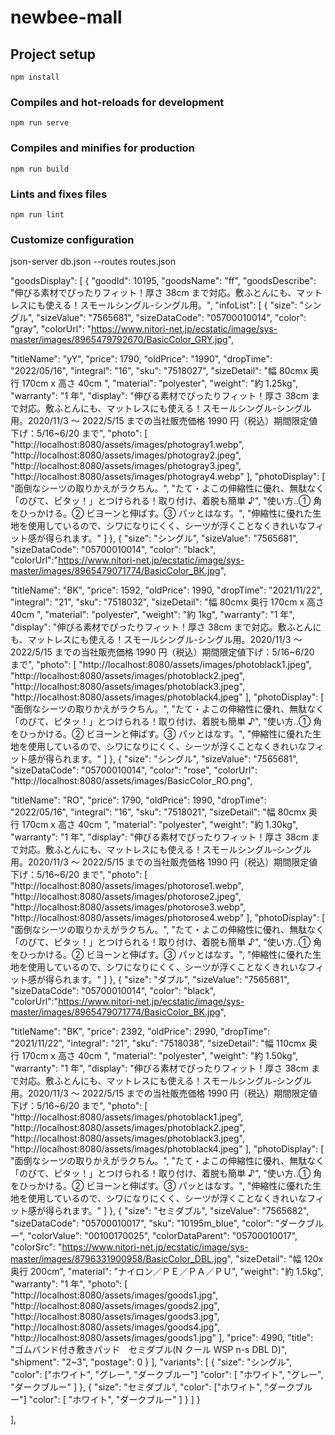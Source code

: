 # newbee-mall

## Project setup

```
npm install
```

### Compiles and hot-reloads for development

```
npm run serve
```

### Compiles and minifies for production

```
npm run build

```

### Lints and fixes files

```
npm run lint
```

### Customize configuration

json-server db.json --routes routes.json

"goodsDisplay": [
{
"goodId": 10195,
"goodsName": "ff",
"goodsDescribe": "伸びる素材でぴったりフィット！厚さ 38cm まで対応。敷ふとんにも、マットレスにも使える！スモールシングル-シングル用。",
"infoList": [
{
"size": "シングル",
"sizeValue": "7565681",
"sizeDataCode": "05700010014",
"color": "gray",
"colorUrl": "https://www.nitori-net.jp/ecstatic/image/sys-master/images/8965479792670/BasicColor_GRY.jpg",

"titleName": "yY",
"price": 1790,
"oldPrice": "1990",
"dropTime": "2022/05/16",
"integral": "16",
"sku": "7518027",
"sizeDetail": "幅 80cmx 奥行 170cm x 高さ 40cm ",
"material": "polyester",
"weight": "約 1.25kg",
"warranty": "1 年",
"display": "伸びる素材でぴったりフィット！厚さ 38cm まで対応。敷ふとんにも、マットレスにも使える！スモールシングル-シングル用。2020/11/3 ～ 2022/5/15 までの当社販売価格 1990 円（税込）期間限定値下げ：5/16~6/20 まで",
"photo": [
"http://localhost:8080/assets/images/photogray1.webp",
"http://localhost:8080/assets/images/photogray2.jpeg",
"http://localhost:8080/assets/images/photogray3.jpeg",
"http://localhost:8080/assets/images/photogray4.webp"
],
"photoDisplay": [
"面倒なシーツの取りかえがラクちん。",
"たて・よこの伸縮性に優れ、無駄なく「のびて、ピタッ！」とつけられる！取り付け、着脱も簡単 ♪",
"使い方‥① 角をひっかける。② ビヨーンと伸ばす。③ パッとはなす。",
"伸縮性に優れた生地を使用しているので、シワになりにくく、シーツが浮くことなくきれいなフィット感が得られます。"
]
},
{
"size": "シングル",
"sizeValue": "7565681",
"sizeDataCode": "05700010014",
"color": "black",
"colorUrl":"https://www.nitori-net.jp/ecstatic/image/sys-master/images/8965479071774/BasicColor_BK.jpg",

"titleName": "BK",
"price": 1592,
"oldPrice": 1990,
"dropTime": "2021/11/22",
"integral": "21",
"sku": "7518032",
"sizeDetail": "幅 80cmx 奥行 170cm x 高さ 40cm ",
"material": "polyester",
"weight": "約 1kg",
"warranty": "1 年",
"display": "伸びる素材でぴったりフィット！厚さ 38cm まで対応。敷ふとんにも、マットレスにも使える！スモールシングル-シングル用。2020/11/3 ～ 2022/5/15 までの当社販売価格 1990 円（税込）期間限定値下げ：5/16~6/20 まで",
"photo": [
"http://localhost:8080/assets/images/photoblack1.jpeg",
"http://localhost:8080/assets/images/photoblack2.jpeg",
"http://localhost:8080/assets/images/photoblack3.jpeg",
"http://localhost:8080/assets/images/photoblack4.jpeg"
],
"photoDisplay": [
"面倒なシーツの取りかえがラクちん。",
"たて・よこの伸縮性に優れ、無駄なく「のびて、ピタッ！」とつけられる！取り付け、着脱も簡単 ♪",
"使い方‥① 角をひっかける。② ビヨーンと伸ばす。③ パッとはなす。",
"伸縮性に優れた生地を使用しているので、シワになりにくく、シーツが浮くことなくきれいなフィット感が得られます。"
]
},
{
"size": "シングル",
"sizeValue": "7565681",
"sizeDataCode": "05700010014",
"color": "rose",
"colorUrl": "http://localhost:8080/assets/images/BasicColor_RO.png",

"titleName": "RO",
"price": 1790,
"oldPrice": 1990,
"dropTime": "2022/05/16",
"integral": "16",
"sku": "7518021",
"sizeDetail": "幅 80cmx 奥行 170cm x 高さ 40cm ",
"material": "polyester",
"weight": "約 1.30kg",
"warranty": "1 年",
"display": "伸びる素材でぴったりフィット！厚さ 38cm まで対応。敷ふとんにも、マットレスにも使える！スモールシングル-シングル用。2020/11/3 ～ 2022/5/15 までの当社販売価格 1990 円（税込）期間限定値下げ：5/16~6/20 まで",
"photo": [
"http://localhost:8080/assets/images/photorose1.webp",
"http://localhost:8080/assets/images/photorose2.jpeg",
"http://localhost:8080/assets/images/photorose3.webp",
"http://localhost:8080/assets/images/photorose4.webp"
],
"photoDisplay": [
"面倒なシーツの取りかえがラクちん。",
"たて・よこの伸縮性に優れ、無駄なく「のびて、ピタッ！」とつけられる！取り付け、着脱も簡単 ♪",
"使い方‥① 角をひっかける。② ビヨーンと伸ばす。③ パッとはなす。",
"伸縮性に優れた生地を使用しているので、シワになりにくく、シーツが浮くことなくきれいなフィット感が得られます。"
]
},
{
"size": "ダブル",
"sizeValue": "7565681",
"sizeDataCode": "05700010014",
"color": "black",
"colorUrl":"https://www.nitori-net.jp/ecstatic/image/sys-master/images/8965479071774/BasicColor_BK.jpg",

"titleName": "BK",
"price": 2392,
"oldPrice": 2990,
"dropTime": "2021/11/22",
"integral": "21",
"sku": "7518038",
"sizeDetail": "幅 110cmx 奥行 170cm x 高さ 40cm ",
"material": "polyester",
"weight": "約 1.50kg",
"warranty": "1 年",
"display": "伸びる素材でぴったりフィット！厚さ 38cm まで対応。敷ふとんにも、マットレスにも使える！スモールシングル-シングル用。2020/11/3 ～ 2022/5/15 までの当社販売価格 1990 円（税込）期間限定値下げ：5/16~6/20 まで",
"photo": [
"http://localhost:8080/assets/images/photoblack1.jpeg",
"http://localhost:8080/assets/images/photoblack2.jpeg",
"http://localhost:8080/assets/images/photoblack3.jpeg",
"http://localhost:8080/assets/images/photoblack4.jpeg"
],
"photoDisplay": [
"面倒なシーツの取りかえがラクちん。",
"たて・よこの伸縮性に優れ、無駄なく「のびて、ピタッ！」とつけられる！取り付け、着脱も簡単 ♪",
"使い方‥① 角をひっかける。② ビヨーンと伸ばす。③ パッとはなす。",
"伸縮性に優れた生地を使用しているので、シワになりにくく、シーツが浮くことなくきれいなフィット感が得られます。"
]
},
{
"size": "セミダブル",
"sizeValue": "7565682",
"sizeDataCode": "05700010017",
"sku": "10195m_blue",
"color": "ダークブルー",
"colorValue": "00100170025",
"colorDataParent": "05700010017",
"colorSrc": "https://www.nitori-net.jp/ecstatic/image/sys-master/images/8796331900958/BasicColor_DBL.jpg",
"sizeDetail": "幅 120x 奥行 200cm",
"material": "ナイロン／ＰＥ／ＰＡ／ＰＵ",
"weight": "約 1.5kg",
"warranty": "1 年",
"photo": [
"http://localhost:8080/assets/images/goods1.jpg",
"http://localhost:8080/assets/images/goods2.jpg",
"http://localhost:8080/assets/images/goods3.jpg",
"http://localhost:8080/assets/images/goods4.jpg",
"http://localhost:8080/assets/images/goods1.jpg"
],
"price": 4990,
"title": "ゴムバンド付き敷きパッド　セミダブル(N クール WSP n-s DBL D)",
"shipment": "2~3",
"postage": 0
}
],
"variants": [
{
"size": "シングル",
"color": ["ホワイト", "グレー", "ダークブルー"]
"color": [
"ホワイト",
"グレー",
"ダークブルー"
]
},
{
"size": "セミダブル",
"color": ["ホワイト", "ダークブルー"]
"color": [
"ホワイト",
"ダークブルー"
]
}
]
}

],
